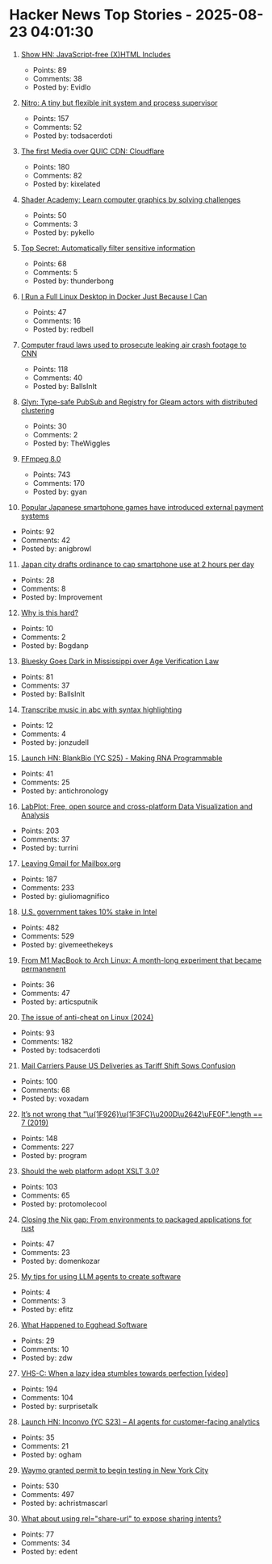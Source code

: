 # Hacker News Top Stories - 2025-08-23 04:01:30

1. [Show HN: JavaScript-free (X)HTML Includes](https://github.com/Evidlo/xsl-website)
   - Points: 89
   - Comments: 38
   - Posted by: Evidlo

2. [Nitro: A tiny but flexible init system and process supervisor](https://git.vuxu.org/nitro/about/)
   - Points: 157
   - Comments: 52
   - Posted by: todsacerdoti

3. [The first Media over QUIC CDN: Cloudflare](https://moq.dev/blog/first-cdn/)
   - Points: 180
   - Comments: 82
   - Posted by: kixelated

4. [Shader Academy: Learn computer graphics by solving challenges](https://shaderacademy.com/)
   - Points: 50
   - Comments: 3
   - Posted by: pykello

5. [Top Secret: Automatically filter sensitive information](https://thoughtbot.com/blog/top-secret)
   - Points: 68
   - Comments: 5
   - Posted by: thunderbong

6. [I Run a Full Linux Desktop in Docker Just Because I Can](https://www.howtogeek.com/i-run-a-full-linux-desktop-in-docker-just-because-i-can/)
   - Points: 47
   - Comments: 16
   - Posted by: redbell

7. [Computer fraud laws used to prosecute leaking air crash footage to CNN](https://www.techdirt.com/2025/08/22/investigators-used-terrible-computer-fraud-laws-to-ensure-people-were-punished-for-leaking-air-crash-footage-to-cnn/)
   - Points: 118
   - Comments: 40
   - Posted by: BallsInIt

8. [Glyn: Type-safe PubSub and Registry for Gleam actors with distributed clustering](https://github.com/mbuhot/glyn)
   - Points: 30
   - Comments: 2
   - Posted by: TheWiggles

9. [FFmpeg 8.0](https://ffmpeg.org/index.html#pr8.0)
   - Points: 743
   - Comments: 170
   - Posted by: gyan

10. [Popular Japanese smartphone games have introduced external payment systems](https://english.kyodonews.net/articles/-/59689)
   - Points: 92
   - Comments: 42
   - Posted by: anigbrowl

11. [Japan city drafts ordinance to cap smartphone use at 2 hours per day](https://english.kyodonews.net/articles/-/59582)
   - Points: 28
   - Comments: 8
   - Posted by: Improvement

12. [Why is this hard?](https://programmersstone.blog/posts/why-is-this-hard/)
   - Points: 10
   - Comments: 2
   - Posted by: Bogdanp

13. [Bluesky Goes Dark in Mississippi over Age Verification Law](https://www.wired.com/story/bluesky-goes-dark-in-mississippi-age-verification/)
   - Points: 81
   - Comments: 37
   - Posted by: BallsInIt

14. [Transcribe music in abc with syntax highlighting](https://fugue-state.io/app?project=24024aab-22f1-43cc-abef-c1647cc59597)
   - Points: 12
   - Comments: 4
   - Posted by: jonzudell

15. [Launch HN: BlankBio (YC S25) - Making RNA Programmable](undefined)
   - Points: 41
   - Comments: 25
   - Posted by: antichronology

16. [LabPlot: Free, open source and cross-platform Data Visualization and Analysis](https://labplot.org/)
   - Points: 203
   - Comments: 37
   - Posted by: turrini

17. [Leaving Gmail for Mailbox.org](https://giuliomagnifico.blog/post/2025-08-18-leaving-gmail/)
   - Points: 187
   - Comments: 233
   - Posted by: giuliomagnifico

18. [U.S. government takes 10% stake in Intel](https://www.cnbc.com/2025/08/22/intel-goverment-equity-stake.html)
   - Points: 482
   - Comments: 529
   - Posted by: givemeethekeys

19. [From M1 MacBook to Arch Linux: A month-long experiment that became permanenent](https://www.ssp.sh/blog/macbook-to-arch-linux-omarchy/)
   - Points: 36
   - Comments: 47
   - Posted by: articsputnik

20. [The issue of anti-cheat on Linux (2024)](https://tulach.cc/the-issue-of-anti-cheat-on-linux/)
   - Points: 93
   - Comments: 182
   - Posted by: todsacerdoti

21. [Mail Carriers Pause US Deliveries as Tariff Shift Sows Confusion](https://www.bloomberg.com/news/articles/2025-08-21/global-mail-services-halt-us-deliveries-ahead-of-de-minimis-end)
   - Points: 100
   - Comments: 68
   - Posted by: voxadam

22. [It’s not wrong that "\u{1F926}\u{1F3FC}\u200D\u2642\uFE0F".length == 7 (2019)](https://hsivonen.fi/string-length/)
   - Points: 148
   - Comments: 227
   - Posted by: program

23. [Should the web platform adopt XSLT 3.0?](https://github.com/whatwg/html/issues/11578)
   - Points: 103
   - Comments: 65
   - Posted by: protomolecool

24. [Closing the Nix gap: From environments to packaged applications for rust](https://devenv.sh/blog/2025/08/22/closing-the-nix-gap-from-environments-to-packaged-applications-for-rust/)
   - Points: 47
   - Comments: 23
   - Posted by: domenkozar

25. [My tips for using LLM agents to create software](https://efitz-thoughts.blogspot.com/2025/08/my-experience-creating-software-with_22.html)
   - Points: 4
   - Comments: 3
   - Posted by: efitz

26. [What Happened to Egghead Software](https://dfarq.homeip.net/what-happened-to-egghead-software/)
   - Points: 29
   - Comments: 10
   - Posted by: zdw

27. [VHS-C: When a lazy idea stumbles towards perfection [video]](https://www.youtube.com/watch?v=HFYWHeBhYbM)
   - Points: 194
   - Comments: 104
   - Posted by: surprisetalk

28. [Launch HN: Inconvo (YC S23) – AI agents for customer-facing analytics](undefined)
   - Points: 35
   - Comments: 21
   - Posted by: ogham

29. [Waymo granted permit to begin testing in New York City](https://www.cnbc.com/2025/08/22/waymo-permit-new-york-city-nyc-rides.html)
   - Points: 530
   - Comments: 497
   - Posted by: achristmascarl

30. [What about using rel="share-url" to expose sharing intents?](https://shkspr.mobi/blog/2025/08/what-about-using-relshare-url-to-expose-sharing-intents/)
   - Points: 77
   - Comments: 34
   - Posted by: edent

